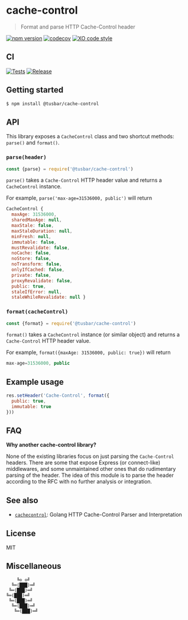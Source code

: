 # cache-control

> Format and parse HTTP Cache-Control header

[![npm version](https://badgen.net/npm/v/@tusbar/cache-control)](https://www.npmjs.com/package/@tusbar/cache-control)
[![codecov](https://codecov.io/gh/tusbar/cache-control/graph/badge.svg?token=O8MvGFz46p)](https://codecov.io/gh/tusbar/cache-control)
[![XO code style](https://badgen.net/badge/code%20style/XO/cyan)](https://github.com/xojs/xo)

## CI

[![Tests](https://github.com/tusbar/cache-control/actions/workflows/tests.yml/badge.svg)](https://github.com/tusbar/cache-control/actions/workflows/tests.yml)
[![Release](https://github.com/tusbar/cache-control/actions/workflows/release.yml/badge.svg)](https://github.com/tusbar/cache-control/actions/workflows/release.yml)

## Getting started

```bash
$ npm install @tusbar/cache-control
```

## API

This library exposes a `CacheControl` class and two shortcut methods: `parse()` and `format()`.

### `parse(header)`

```js
const {parse} = require('@tusbar/cache-control')
```

`parse()` takes a `Cache-Control` HTTP header value and returns a `CacheControl` instance.

For example, `parse('max-age=31536000, public')` will return

```js
CacheControl {
  maxAge: 31536000,
  sharedMaxAge: null,
  maxStale: false,
  maxStaleDuration: null,
  minFresh: null,
  immutable: false,
  mustRevalidate: false,
  noCache: false,
  noStore: false,
  noTransform: false,
  onlyIfCached: false,
  private: false,
  proxyRevalidate: false,
  public: true,
  staleIfError: null,
  staleWhileRevalidate: null }
```

### `format(cacheControl)`

```js
const {format} = require('@tusbar/cache-control')
```

`format()` takes a `CacheControl` instance (or similar object) and returns a `Cache-Control` HTTP header value.

For example, `format({maxAge: 31536000, public: true})` will return

```js
max-age=31536000, public
```

## Example usage

```js
res.setHeader('Cache-Control', format({
  public: true,
  immutable: true
}))
```

## FAQ

**Why another cache-control library?**

None of the existing libraries focus on just parsing the `Cache-Control` headers. There are some that expose Express (or connect-like) middlewares, and some unmaintained other ones that do rudimentary parsing of the header. The idea of this module is to parse the header according to the RFC with no further analysis or integration.


## See also

- [`cachecontrol`](https://github.com/pquerna/cachecontrol): Golang HTTP Cache-Control Parser and Interpretation


## License

MIT


## Miscellaneous

```
    ╚⊙ ⊙╝
  ╚═(███)═╝
 ╚═(███)═╝
╚═(███)═╝
 ╚═(███)═╝
  ╚═(███)═╝
   ╚═(███)═╝
```
